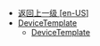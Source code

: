 - [返回上一级 [en-US]](en-US/)
- [DeviceTemplate](en-US/DeviceTemplate/)
  - [DeviceTemplate](en-US/DeviceTemplate/DeviceTemplate.md)
